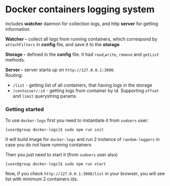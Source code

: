 # Docker containers logging system
Includes **watcher** daemon for collection logs, and http **server** for getting information.<br/>

**Watcher -**
collect all logs from running containers, which correspond by `attachFilters` in **config** file, and save it to the **storage** <br/>

**Storage -**
 defined in the **config** file. It had `read`,`write`, `remove` and `getList` methods.
 
**Server -**
  server starts up on `http://127.0.0.1:3000`.<br/>
    Routing:
  * `/list` - getting list of all containers, that having logs in the storage
  * `/container/:id` - getting logs from container by id. Supporting `offset` and `limit` querystring params 


### Getting started
To use `docker-logs` first you need to instantiate it from `sudoers` user:
```console
[user@group docker-logs]$ sudo npm run init 
```
It will build image for `docker-logs` and run 2 instance of `random-loggers` in case you do not have running containers<br/>

Then you just need to start it (from `sudoers` user also)
```console
[user@group docker-logs]$ sudo npm run start 
``` 
Now, if you check `http://127.0.0.1:3000/list` in your browser, you will see list with minimum 2 containers ids.